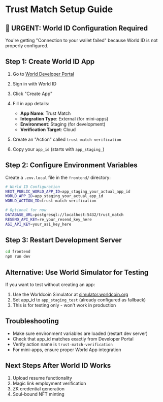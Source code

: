 # Trust Match Setup Guide

## 🚨 URGENT: World ID Configuration Required

You're getting "Connection to your wallet failed" because World ID is not properly configured.

## Step 1: Create World ID App

1. Go to [World Developer Portal](https://developer.worldcoin.org/)
2. Sign in with World ID
3. Click "Create App"
4. Fill in app details:

   - **App Name**: Trust Match
   - **Integration Type**: External (for mini-apps)
   - **Environment**: Staging (for development)
   - **Verification Target**: Cloud

5. Create an "Action" called `trust-match-verification`
6. Copy your `app_id` (starts with `app_staging_`)

## Step 2: Configure Environment Variables

Create a `.env.local` file in the `frontend/` directory:

```bash
# World ID Configuration
NEXT_PUBLIC_WORLD_APP_ID=app_staging_your_actual_app_id
WORLD_APP_ID=app_staging_your_actual_app_id
WORLD_ACTION_ID=trust-match-verification

# Optional for now
DATABASE_URL=postgresql://localhost:5432/trust_match
RESEND_API_KEY=re_your_resend_key_here
ASI_API_KEY=your_asi_key_here
```

## Step 3: Restart Development Server

```bash
cd frontend
npm run dev
```

## Alternative: Use World Simulator for Testing

If you want to test without creating an app:

1. Use the Worldcoin Simulator at [simulator.worldcoin.org](https://simulator.worldcoin.org)
2. Set app_id to `app_staging_test` (already configured as fallback)
3. This is for testing only - won't work in production

## Troubleshooting

- Make sure environment variables are loaded (restart dev server)
- Check that app_id matches exactly from Developer Portal
- Verify action name is `trust-match-verification`
- For mini-apps, ensure proper World App integration

## Next Steps After World ID Works

1. Upload resume functionality
2. Magic link employment verification
3. ZK credential generation
4. Soul-bound NFT minting
